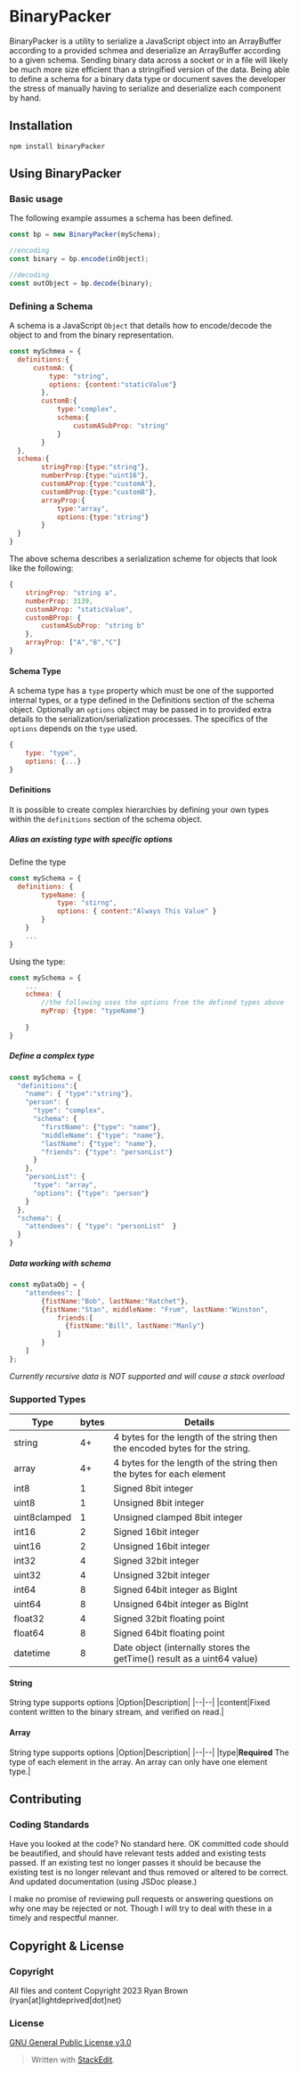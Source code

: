 # BinaryPacker
BinaryPacker is a utility to serialize a JavaScript object into an ArrayBuffer according to a provided schmea and deserialize an ArrayBuffer according to a given schema.
Sending binary data across a socket or in a file will likely be much more size efficient than a stringified version of the data.
Being able to define a schema for a binary data type or document saves the developer the stress of manually having to serialize and deserialize each component by hand.

## Installation
`npm install binaryPacker`
## Using BinaryPacker
### Basic usage
The following example assumes a schema has been defined.
```js
const bp = new BinaryPacker(mySchema);

//encoding
const binary = bp.encode(inObject);

//decoding
const outObject = bp.decode(binary);
```
### Defining a Schema
A schema is a JavaScript `Object` that details how to encode/decode the object to and from the binary representation.

```js
const mySchmea = {
  definitions:{
	  customA: {
		  type: "string",
		  options: {content:"staticValue"}
		},
		customB:{
			type:"complex",
			schema:{
				customASubProp: "string"
			}
		}
  },
  schema:{
		stringProp:{type:"string"},
		numberProp:{type:"uint16"},
		customAProp:{type:"customA"},
		customBProp:{type:"customB"},
		arrayProp:{
			type:"array",
			options:{type:"string"}
		}
  }
}
```
The above schema describes a serialization scheme for objects that look like the following:
```js
{
	stringProp: "string a",
	numberProp: 3139,
	customAProp: "staticValue",
	customBProp: {
		customASubProp: "string b"
	},
	arrayProp: ["A","B","C"]
}
```
#### Schema Type
A schema type has a `type` property which must be one of the supported internal types, or a type defined in the Definitions section of the schema object.
Optionally an `options` object may be passed in to provided extra details to the serialization/serialization processes. The specifics of the `options` depends on the `type` used.
```js
{
	type: "type",
	options: {...}
}
```

#### Definitions
It is possible to create complex hierarchies by defining your own types within the `definitions` section of the schema object.
##### Alias an existing type with specific options
Define the type
```js
const mySchema = {
  definitions: {
		typeName: {
			type: "stirng",
			options: { content:"Always This Value" }
		}
	}
	...
}
```
Using the type:
```js
const mySchema = {
	...
	schmea: {
		//the following uses the options from the defined types above
		myProp: {type: "typeName"}
		
	}
}
```
##### Define a complex type
```js
const mySchema = {
  "definitions":{
    "name": { "type":"string"},
    "person": {
      "type": "complex",
      "schema": {
        "firstName": {"type": "name"},
        "middleName": {"type": "name"},
        "lastName": {"type": "name"},
        "friends": {"type": "personList"}
      }
    },
    "personList": {
      "type": "array",
      "options": {"type": "person"}
    }
  },
  "schema": {
    "attendees": { "type": "personList"  }
  }
}
```
##### Data working with schema
```js
const myDataObj = {
	"attendees": [
		{fistName:"Bob", lastName:"Ratchet"},
		{fistName:"Stan", middleName: "Frum", lastName:"Winston",
			friends:[
			  {fistName:"Bill", lastName:"Manly"}
			]
		}
	]
};
```
*Currently recursive data is NOT supported and will cause a stack overload*

### Supported Types
|Type|bytes|Details|
|--|--|--|
|string|4+|4 bytes for the length of the string then the encoded bytes for the string.|
|array|4+|4 bytes for the length of the string then the bytes for each element|
|int8|1|Signed 8bit integer|
|uint8|1|Unsigned 8bit integer|
|uint8clamped|1|Unsigned clamped 8bit integer|
|int16|2|Signed 16bit integer|
|uint16|2|Unsigned 16bit integer|
|int32|4|Signed 32bit integer|
|uint32|4|Unsigned 32bit integer|
|int64|8|Signed 64bit integer as BigInt|
|uint64|8|Unsigned 64bit integer as BigInt|
|float32|4|Signed 32bit floating point|
|float64|8|Signed 64bit floating point|
|datetime|8|Date object (internally stores the getTime() result as a uint64 value)|

#### String
String type supports options
|Option|Description|
|--|--|
|content|Fixed content written to the binary stream, and verified on read.|

#### Array
String type supports options
|Option|Description|
|--|--|
|type|**Required** The type of each element in the array. An array can only have one element type.|

## Contributing
### Coding Standards
Have you looked at the code? No standard here.
OK committed code should be beautified, and should have relevant tests added and existing tests passed. If an existing test no longer passes it should be because the existing test is no longer relevant and thus removed or altered to be correct. And updated documentation (using JSDoc please.)

I make no promise of reviewing pull requests or answering questions on why one may be rejected or not. Though I will try to deal with these in a timely and respectful manner.

## Copyright & License
### Copyright
All files and content Copyright 2023 Ryan Brown (ryan[at]lightdeprived[dot]net)
### License
[GNU General Public License v3.0](https://choosealicense.com/licenses/gpl-3.0/)

> Written with [StackEdit](https://stackedit.io/).
